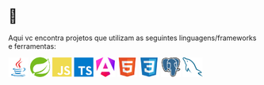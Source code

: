 # 👋

Aqui vc encontra projetos que utilizam as seguintes linguagens/frameworks e ferramentas:
<p >
  <img alt="Java" height="40" width="40" src="https://raw.githubusercontent.com/devicons/devicon/master/icons/java/java-original.svg">
  <img alt="Spring Boot" height="40" width="40" src="https://raw.githubusercontent.com/devicons/devicon/master/icons/spring/spring-original.svg">
  <img alt="JavaScript" height="40" width="40" src="https://raw.githubusercontent.com/devicons/devicon/master/icons/javascript/javascript-plain.svg">
  <img alt="TypeScript" height="40" width="40" src="https://raw.githubusercontent.com/devicons/devicon/master/icons/typescript/typescript-plain.svg">
  <img alt="Angular" height="40" width="40" src="https://raw.githubusercontent.com/devicons/devicon/master/icons/angular/angular-original.svg">
  <img alt="HTML" height="40" width="40" src="https://raw.githubusercontent.com/devicons/devicon/master/icons/html5/html5-original.svg">
  <img alt="CSS" height="40" width="40" src="https://raw.githubusercontent.com/devicons/devicon/master/icons/css3/css3-original.svg">
  <img alt="PostgreSQL" height="40" width="40" src="https://raw.githubusercontent.com/devicons/devicon/master/icons/postgresql/postgresql-original.svg">
  <img alt="MySQL" height="40" width="40" src="https://raw.githubusercontent.com/devicons/devicon/master/icons/mysql/mysql-original.svg">
</p>

